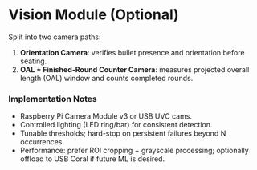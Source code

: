 # Vision Module (Optional)

Split into two camera paths:

1. **Orientation Camera**: verifies bullet presence and orientation before seating.
2. **OAL + Finished-Round Counter Camera**: measures projected overall length (OAL) window and counts completed rounds.

### Implementation Notes
- Raspberry Pi Camera Module v3 or USB UVC cams.
- Controlled lighting (LED ring/bar) for consistent detection.
- Tunable thresholds; hard-stop on persistent failures beyond N occurrences.
- Performance: prefer ROI cropping + grayscale processing; optionally offload to USB Coral if future ML is desired.
